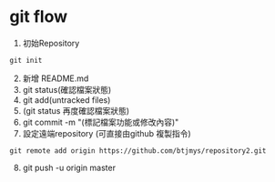 # git flow

1. 初始Repository

```
git init
```

2. 新增 README.md
3. git status(確認檔案狀態)
4. git add(untracked files)
5. (git status 再度確認檔案狀態)
6. git commit -m "(標記檔案功能或修改內容)"
7.  設定遠端repository (可直接由github 複製指令)
```
git remote add origin https://github.com/btjmys/repository2.git
```

8. git push -u origin master